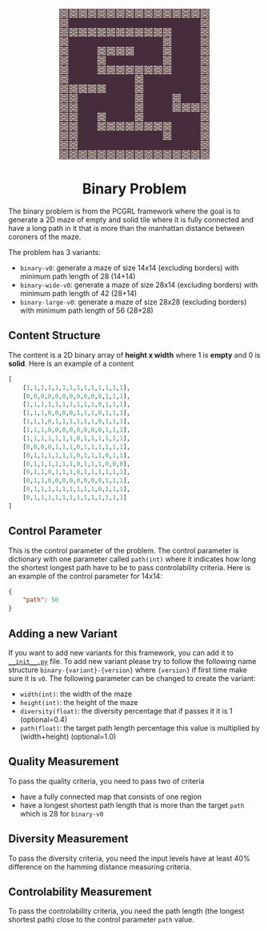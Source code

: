 <p align="center">
	<img height="300px" src="../../../images/binary/example.png"/>
</p>
<h1 align="center">
Binary Problem
</h1>

The binary problem is from the PCGRL framework where the goal is to generate a 2D maze of empty and solid tile where it is fully connected and have a long path in it that is more than the manhattan distance between coroners of the maze.

The problem has 3 variants:
- `binary-v0`: generate a maze of size 14x14 (excluding borders) with minimum path length of 28 (14+14)
- `binary-wide-v0`: generate a maze of size 28x14 (excluding borders) with minimum path length of 42 (28+14)
- `binary-large-v0`: generate a maze of size 28x28 (excluding borders) with minimum path length of 56 (28+28)

## Content Structure
The content is a 2D binary array of **height x width** where 1 is **empty** and 0 is **solid**. Here is an example of a content
```python
[
    [1,1,1,1,1,1,1,1,1,1,1,1,1,1],
    [0,0,0,0,0,0,0,0,0,0,0,1,1,1],
    [1,1,1,1,1,1,1,1,1,1,0,1,1,1],
    [1,1,1,0,0,0,0,1,1,1,0,1,1,1],
    [1,1,1,0,1,1,1,1,1,1,0,1,1,1],
    [1,1,1,0,0,0,0,0,0,0,0,1,1,1],
    [1,1,1,1,1,1,1,0,1,1,1,1,1,1],
    [0,0,0,0,1,1,1,0,1,1,1,1,1,1],
    [0,1,1,1,1,1,1,0,1,1,1,0,1,1],
    [0,1,1,1,1,1,1,0,1,1,1,0,0,0],
    [0,1,1,0,1,1,1,0,1,1,1,1,1,1],
    [0,1,1,0,0,0,0,0,0,0,0,1,1,1],
    [0,1,1,1,1,1,1,1,1,1,0,1,1,1],
    [0,1,1,1,1,1,1,1,1,1,1,1,1,1]
]
```

## Control Parameter
This is the control parameter of the problem. The control parameter is dictionary with one parameter called `path(int)` where it indicates how long the shortest longest path have to be to pass controlability criteria. Here is an example of the control parameter for 14x14:
```json
{
    "path": 50
}
```

## Adding a new Variant
If you want to add new variants for this framework, you can add it to [`__init__.py`](https://github.com/amidos2006/pcg_benchmark/blob/main/pcg_benchmark/probs/binary/__init__.py) file. To add new variant please try to follow the following name structure `binary-{variant}-{version}` where `{version}` if first time make sure it is `v0`. The following parameter can be changed to create the variant:
- `width(int)`: the width of the maze
- `height(int)`: the height of the maze
- `diversity(float)`: the diversity percentage that if passes it it is 1 (optional=0.4) 
- `path(float)`: the target path length percentage this value is multiplied by (width+height) (optional=1.0)

## Quality Measurement
To pass the quality criteria, you need to pass two of criteria
- have a fully connected map that consists of one region
- have a longest shortest path length that is more than the target `path` which is 28 for `binary-v0`

## Diversity Measurement
To pass the diversity criteria, you need the input levels have at least 40% difference on the hamming distance measuring criteria.

## Controlability Measurement
To pass the controlability criteria, you need the path length (the longest shortest path) close to the control parameter `path` value.
